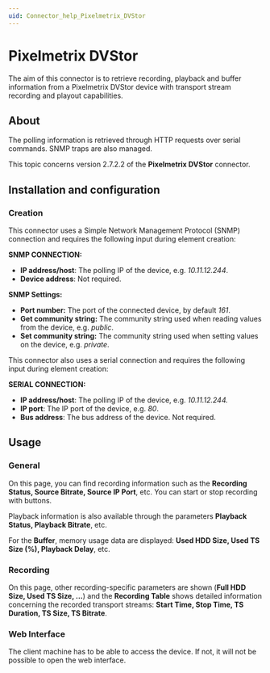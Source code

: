 ```yaml
---
uid: Connector_help_Pixelmetrix_DVStor
---
```


# Pixelmetrix DVStor

The aim of this connector is to retrieve recording, playback and buffer information from a Pixelmetrix DVStor device with transport stream recording and playout capabilities.

## About

The polling information is retrieved through HTTP requests over serial commands. SNMP traps are also managed.

This topic concerns version 2.7.2.2 of the **Pixelmetrix DVStor** connector.

## Installation and configuration

### Creation

This connector uses a Simple Network Management Protocol (SNMP) connection and requires the following input during element creation:

**SNMP CONNECTION:**

- **IP address/host**: The polling IP of the device, e.g. *10.11.12.244*.
- **Device address**: Not required.

**SNMP Settings:**

- **Port number:** The port of the connected device, by default *161*.
- **Get community string:** The community string used when reading values from the device, e.g. *public*.
- **Set community string:** The community string used when setting values on the device, e.g. *private*.

This connector also uses a serial connection and requires the following input during element creation:

**SERIAL CONNECTION:**

- **IP address/host**: The polling IP of the device, e.g. *10.11.12.244.*
- **IP port**: The IP port of the device, e.g. *80*.
- **Bus address**: The bus address of the device. Not required.

## Usage

### General

On this page, you can find recording information such as the **Recording Status, Source Bitrate, Source IP Port**, etc. You can start or stop recording with buttons.

Playback information is also available through the parameters **Playback Status, Playback Bitrate**, etc.

For the **Buffer**, memory usage data are displayed: **Used HDD Size, Used TS Size (%), Playback Delay**, etc.

### Recording

On this page, other recording-specific parameters are shown (**Full HDD Size, Used TS Size, ...**) and the **Recording Table** shows detailed information concerning the recorded transport streams: **Start Time, Stop Time, TS Duration, TS Size, TS Bitrate**.

### Web Interface

The client machine has to be able to access the device. If not, it will not be possible to open the web interface.
